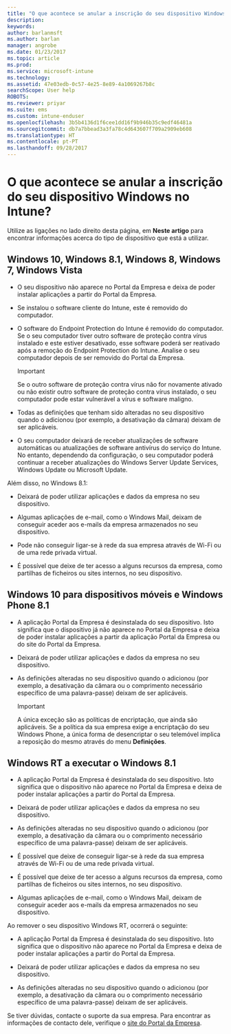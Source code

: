 ```yaml
---
title: "O que acontece se anular a inscrição do seu dispositivo Windows? | Documentos da Microsoft"
description: 
keywords: 
author: barlanmsft
ms.author: barlan
manager: angrobe
ms.date: 01/23/2017
ms.topic: article
ms.prod: 
ms.service: microsoft-intune
ms.technology: 
ms.assetid: 47e03edb-0c57-4e25-8e89-4a1069267b8c
searchScope: User help
ROBOTS: 
ms.reviewer: priyar
ms.suite: ems
ms.custom: intune-enduser
ms.openlocfilehash: 3b5b4136d1f6cee1dd16f9b946b35c9edf46481a
ms.sourcegitcommit: db7a7bbead3a3fa78c4d643607f709a2909eb608
ms.translationtype: HT
ms.contentlocale: pt-PT
ms.lasthandoff: 09/28/2017
---
```

# <a name="what-happens-if-you-unenroll-your-windows-device-from-intune"></a>O que acontece se anular a inscrição do seu dispositivo Windows no Intune?

Utilize as ligações no lado direito desta página, em **Neste artigo** para encontrar informações acerca do tipo de dispositivo que está a utilizar.


## <a name="windows-10-windows-81-windows-8-windows-7-windows-vista"></a>Windows 10, Windows 8.1, Windows 8, Windows 7, Windows Vista

-   O seu dispositivo não aparece no Portal da Empresa e deixa de poder instalar aplicações a partir do Portal da Empresa.

-   Se instalou o software cliente do Intune, este é removido do computador.

-   O software do Endpoint Protection do Intune é removido do computador. Se o seu computador tiver outro software de proteção contra vírus instalado e este estiver desativado, esse software poderá ser reativado após a remoção do Endpoint Protection do Intune. Analise o seu computador depois de ser removido do Portal da Empresa.

    > [!IMPORTANT]
    > Se o outro software de proteção contra vírus não for novamente ativado ou não existir outro software de proteção contra vírus instalado, o seu computador pode estar vulnerável a vírus e software maligno.

-   Todas as definições que tenham sido alteradas no seu dispositivo quando o adicionou (por exemplo, a desativação da câmara) deixam de ser aplicáveis.

-   O seu computador deixará de receber atualizações de software automáticas ou atualizações de software antivírus do serviço do Intune. No entanto, dependendo da configuração, o seu computador poderá continuar a receber atualizações do Windows Server Update Services, Windows Update ou Microsoft Update.

Além disso, no Windows 8.1:

-   Deixará de poder utilizar aplicações e dados da empresa no seu dispositivo.

-   Algumas aplicações de e-mail, como o Windows Mail, deixam de conseguir aceder aos e-mails da empresa armazenados no seu dispositivo.

-   Pode não conseguir ligar-se à rede da sua empresa através de Wi-Fi ou de uma rede privada virtual.

-   É possível que deixe de ter acesso a alguns recursos da empresa, como partilhas de ficheiros ou sites internos, no seu dispositivo.

## <a name="windows-10-mobile-and-windows-phone-81"></a>Windows 10 para dispositivos móveis e Windows Phone 8.1

-   A aplicação Portal da Empresa é desinstalada do seu dispositivo. Isto significa que o dispositivo já não aparece no Portal da Empresa e deixa de poder instalar aplicações a partir da aplicação Portal da Empresa ou do site do Portal da Empresa.

-   Deixará de poder utilizar aplicações e dados da empresa no seu dispositivo.

-   As definições alteradas no seu dispositivo quando o adicionou (por exemplo, a desativação da câmara ou o comprimento necessário específico de uma palavra-passe) deixam de ser aplicáveis.

    > [!IMPORTANT]
    > A única exceção são as políticas de encriptação, que ainda são aplicáveis. Se a política da sua empresa exige a encriptação do seu Windows Phone, a única forma de desencriptar o seu telemóvel implica a reposição do mesmo através do menu **Definições**.

## <a name="windows-rt-running-windows-81"></a>Windows RT a executar o Windows 8.1

-   A aplicação Portal da Empresa é desinstalada do seu dispositivo. Isto significa que o dispositivo não aparece no Portal da Empresa e deixa de poder instalar aplicações a partir do Portal da Empresa.

-   Deixará de poder utilizar aplicações e dados da empresa no seu dispositivo.

-   As definições alteradas no seu dispositivo quando o adicionou (por exemplo, a desativação da câmara ou o comprimento necessário específico de uma palavra-passe) deixam de ser aplicáveis.

-   É possível que deixe de conseguir ligar-se à rede da sua empresa através de Wi-Fi ou de uma rede privada virtual.

-   É possível que deixe de ter acesso a alguns recursos da empresa, como partilhas de ficheiros ou sites internos, no seu dispositivo.

-   Algumas aplicações de e-mail, como o Windows Mail, deixam de conseguir aceder aos e-mails da empresa armazenados no seu dispositivo.

Ao remover o seu dispositivo Windows RT, ocorrerá o seguinte:

-   A aplicação Portal da Empresa é desinstalada do seu dispositivo. Isto significa que o dispositivo não aparece no Portal da Empresa e deixa de poder instalar aplicações a partir do Portal da Empresa.

-   Deixará de poder utilizar aplicações e dados da empresa no seu dispositivo.

-   As definições alteradas no seu dispositivo quando o adicionou (por exemplo, a desativação da câmara ou o comprimento necessário específico de uma palavra-passe) deixam de ser aplicáveis.

Se tiver dúvidas, contacte o suporte da sua empresa. Para encontrar as informações de contacto dele, verifique o [site do Portal da Empresa](https://portal.manage.microsoft.com).
